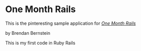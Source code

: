 # One Month Rails

This is the pinteresting sample application for 
[*One Month Rails*](htttp://onemonthrail.com)

by Brendan Bernstein 

This is my first code in Ruby Rails